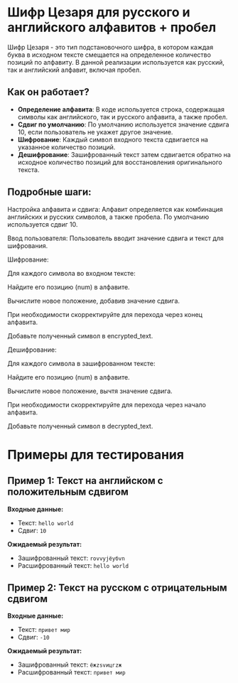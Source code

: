 # Шифр Цезаря для русского и английского алфавитов + пробел

Шифр Цезаря - это тип подстановочного шифра, в котором каждая буква в исходном тексте смещается на определенное количество позиций по алфавиту. В данной реализации используется как русский, так и английский алфавит, включая пробел.

## Как он работает?

- **Определение алфавита**: В коде используется строка, содержащая символы как английского, так и русского алфавита, а также пробел.
- **Сдвиг по умолчанию**: По умолчанию используется значение сдвига 10, если пользователь не укажет другое значение.
- **Шифрование**: Каждый символ входного текста сдвигается на указанное количество позиций.
- **Дешифрование**: Зашифрованный текст затем сдвигается обратно на исходное количество позиций для восстановления оригинального текста.

## Подробные шаги:
Настройка алфавита и сдвига: Алфавит определяется как комбинация английских и русских символов, а также пробела. По умолчанию используется сдвиг 10.

Ввод пользователя: Пользователь вводит значение сдвига и текст для шифрования.

Шифрование:

Для каждого символа во входном тексте:

Найдите его позицию (num) в алфавите.

Вычислите новое положение, добавив значение сдвига.

При необходимости скорректируйте для перехода через конец алфавита.

Добавьте полученный символ в encrypted_text.

Дешифрование:

Для каждого символа в зашифрованном тексте:

Найдите его позицию (num) в алфавите.

Вычислите новое положение, вычтя значение сдвига.

При необходимости скорректируйте для перехода через начало алфавита.

Добавьте полученный символ в decrypted_text.

# Примеры для тестирования

## Пример 1: Текст на английском с положительным сдвигом

**Входные данные:**
- Текст: `hello world`
- Сдвиг: `10`

**Ожидаемый результат:**
- Зашифрованный текст: `rovvyjёyбvn`
- Расшифрованный текст: `hello world`

## Пример 2: Текст на русском с отрицательным сдвигом

**Входные данные:**
- Текст: `привет мир`
- Сдвиг: `-10`

**Ожидаемый результат:**
- Зашифрованный текст: `ёжzsvицгzж`
- Расшифрованный текст: `привет мир`

